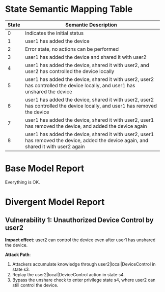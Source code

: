 # State Semantic Mapping Table

|State | Semantic Description|
|------|----------------------|
|0 | Indicates the initial status|
|1 | user1 has added the device|
|2 | Error state, no actions can be performed|
|3 | user1 has added the device and shared it with user2|
|4 | user1 has added the device, shared it with user2, and user2 has controlled the device locally|
|5 | user1 has added the device, shared it with user2, user2 has controlled the device locally, and user1 has unshared the device|
|6 | user1 has added the device, shared it with user2, user2 has controlled the device locally, and user1 has removed the device|
|7 | user1 has added the device, shared it with user2, user1 has removed the device, and added the device again|
|8 | user1 has added the device, shared it with user2, user1 has removed the device, added the device again, and shared it with user2 again|

# Base Model Report

Everything is OK.

# Divergent Model Report

## Vulnerability 1: Unauthorized Device Control by user2
**Impact effect**: user2 can control the device even after user1 has unshared the device.

**Attack Path**:
1. Attackers accumulate knowledge through user2|local|DeviceControl in state s3.
2. Replay the user2|local|DeviceControl action in state s4.
3. Bypass the unshare check to enter privilege state s4, where user2 can still control the device.